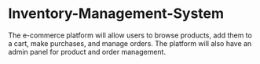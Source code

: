 # Inventory-Management-System
The e-commerce platform will allow users to browse products, add them to a cart, make purchases, and manage orders. The platform will also have an admin panel for product and order management.
